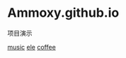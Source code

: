 # Ammoxy.github.io
项目演示

<a href="../music/index.html">music</a>
<a href="../ele/index.html">ele</a>
<a href='../coffee/index.html'>coffee</a>
